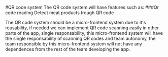 #QR code system
The QR code system will have features such as:
###Qr code reading
Detect meat products trough QR code 

The QR code system should be a micro-frontend system due to it's reusability, if needed we can implement QR code scanning easily in other parts of the app, single responsability, this micro-frontend system will have the single responsability of scanning QR codes and  team autonomy, the team responsible by this micro-frontend system will not have any dependences from the rest of the team developing the app.

